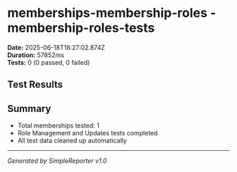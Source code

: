 # memberships-membership-roles - membership-roles-tests

**Date:** 2025-06-18T18:27:02.874Z  
**Duration:** 57852ms  
**Tests:** 0 (0 passed, 0 failed)

## Test Results



## Summary

- Total memberships tested: 1
- Role Management and Updates tests completed
- All test data cleaned up automatically

---
*Generated by SimpleReporter v1.0*
